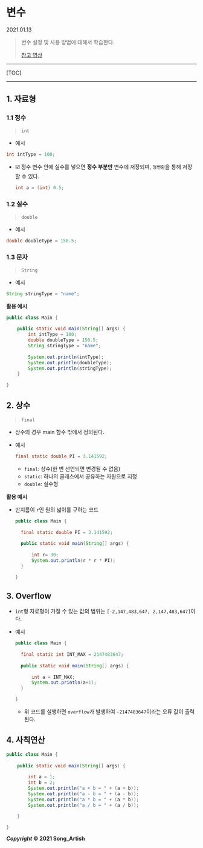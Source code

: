 

# 변수

2021.01.13

> 변수 설정 및 사용 방법에 대해서 학습한다.
>
> [참고 영상](https://www.youtube.com/watch?v=cOHYKJD_-bc)

---

[TOC]

---



## 1. 자료형

### 1.1 정수

> `int`

- 예시

```java
int intType = 100;
```

- :ballot_box_with_check: 정수 변수 안에 실수를 넣으면 **정수 부분만** 변수에 저장되며, `형변환`을 통해 저장할 수 있다.

  ```java
  int a = (int) 0.5;
  ```



### 1.2 실수

> `double`

- 예시

```java
double doubleType = 150.5;
```



### 1.3 문자 

> `String`

- 예시

```java
String stringType = "name";
```

**활용 예시**

```java
public class Main {
	
	public static void main(String[] args) {
		int intType = 100;
		double doubleType = 150.5;
		String stringType = "name";
		
		System.out.println(intType);
		System.out.println(doubleType);
		System.out.println(stringType);
	}
    
}
```



## 2. 상수

> `final`

- 상수의 경우  main 함수 밖에서 정의된다.

- 예시

  ```java
  final static double PI = 3.141592;
  ```

  - `final`: 상수(한 번 선언되면 변경될 수 없음)
  - `static`: 하나의 클래스에서 공유하는 자원으로 지정
  - `double`: 실수형

**활용 예시**

- 반지름이 `r`인 원의 넓이를 구하는 코드

  ```java
  public class Main {
  	
   	final static double PI = 3.141592;
  	
  	public static void main(String[] args) {
  		
  		int r= 30;
  		System.out.println(r * r * PI);
  	}
  
  }
  ```



## 3. Overflow

- `int`형 자료형이 가질 수 있는 값의 범위는  `[-2,147,483,647, 2,147,483,647]`이다.

- 예시

  ```java
  public class Main {
  	
  	final static int INT_MAX = 2147483647;
  	
  	public static void main(String[] args) {
  		
  		int a = INT_MAX;
  		System.out.println(a+1);
  	}
  
  }
  ```

  - 위 코드를 실행하면 `overflow`가 발생하여 `-2147483647`이라는 오류 값이 출력된다.



## 4. 사칙연산

```java
public class Main {
	
	public static void main(String[] args) {
		
		int a = 1;
		int b = 2;
		System.out.println("a + b = " + (a + b));
		System.out.println("a - b = " + (a - b));
		System.out.println("a * b = " + (a * b));
		System.out.println("a / b = " + (a / b));

	}

}
```



***Copyright* © 2021 Song_Artish**
